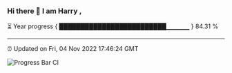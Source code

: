 ### Hi there 👋 I am Harry , 

⏳ Year progress { █████████████████████████▁▁▁▁▁ } 84.31 %

---

⏰ Updated on Fri, 04 Nov 2022 17:46:24 GMT

![Progress Bar CI](https://github.com/duykhang68/duykhang68/workflows/Progress%20Bar%20CI/badge.svg)
